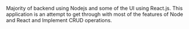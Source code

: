 Majority of backend using Nodejs and some of the UI using React.js. This application is an attempt to get through with most of the features of Node and React and Implement CRUD operations.
